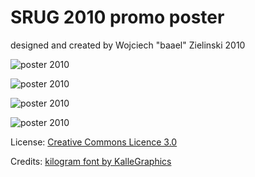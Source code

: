 SRUG 2010 promo poster
===================
designed and created by Wojciech "baael" Zielinski 2010

![poster 2010](posters/raw/master/poster-2010-02.jpg)

![poster 2010](posters/raw/master/poster-2011-02.png)

![poster 2010](posters/raw/master/poster-2011-04.png)

![poster 2010](posters/raw/master/coupon-2011-02.png)

License:
[Creative Commons Licence 3.0](http://creativecommons.org/licenses/by-nc-sa/3.0)

Credits:
[kilogram font by KalleGraphics](http://www.behance.net/Gallery/Kilogram/414472)
